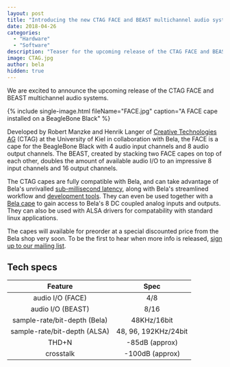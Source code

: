 ```yaml
---
layout: post
title: "Introducing the new CTAG FACE and BEAST multichannel audio systems"
date: 2018-04-26
categories:
  - "Hardware"
  - "Software"
description: "Teaser for the upcoming release of the CTAG FACE and BEAST"
image: CTAG.jpg
author: bela
hidden: true
---
```


We are excited to announce the upcoming release of the CTAG FACE and BEAST multichannel audio systems.

{% include single-image.html fileName="FACE.jpg" caption="A FACE cape installed on a BeagleBone Black" %}

Developed by Robert Manzke and Henrik Langer of [Creative Technologies AG](http://www.creative-technologies.de) (CTAG) at the University of Kiel in collaboration with Bela, the FACE is a cape for the BeagleBone Black with 4 audio input channels and 8 audio output channels. The BEAST, created by stacking two FACE capes on top of each other, doubles the amount of available audio I/O to an impressive 8 input channels and 16 output channels.

The CTAG capes are fully compatible with Bela, and can take advantage of Bela's unrivalled [sub-millisecond latency](https://github.com/BelaPlatform/Bela/wiki/What-is-Bela%3F), along with Bela's streamlined workflow and [development tools](https://github.com/BelaPlatform/Bela/wiki/Bela-IDE). They can even be used together with a [Bela cape](https://github.com/BelaPlatform/Bela/wiki/Hardware-explained) to gain access to Bela's 8 DC coupled analog inputs and outputs. They can also be used with ALSA drivers for compatability with standard linux applications.

The capes will available for preorder at a special discounted price from the Bela shop very soon. To be the first to hear when more info is released, [sign up to our mailing list](https://bela.us1.list-manage.com/subscribe?u=984c0ed7483851c64760303d2&id=d2150b705c).

## Tech specs

| Feature | Spec |
| :-: | :-: |
| audio I/O (FACE) | 4/8 |
| audio I/O (BEAST) | 8/16 |
| sample-rate/bit-depth (Bela) | 48KHz/16bit |
| sample-rate/bit-depth (ALSA) | 48, 96, 192KHz/24bit |
| THD+N | -85dB (approx) |
| crosstalk | -100dB (approx) |

